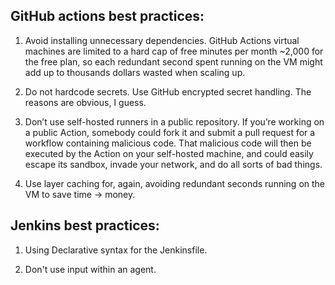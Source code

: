 ## GitHub actions best practices:

1. Avoid installing unnecessary dependencies. GitHub Actions virtual machines are limited to a hard cap of free minutes per month ~2,000 for the free plan, so each redundant second spent running on the VM might add up to thousands dollars wasted when scaling up.

2. Do not hardcode secrets. Use GitHub encrypted secret handling. The reasons are obvious, I guess.

3. Don’t use self-hosted runners in a public repository. If you’re working on a public Action, somebody could fork it and submit a pull request for a workflow containing malicious code. That malicious code will then be executed by the Action on your self-hosted machine, and could easily escape its sandbox, invade your network, and do all sorts of bad things.

4. Use layer caching for, again, avoiding redundant seconds running on the VM to save time -> money.

## Jenkins best practices:

1. Using Declarative syntax for the Jenkinsfile.

2. Don't use input within an agent.